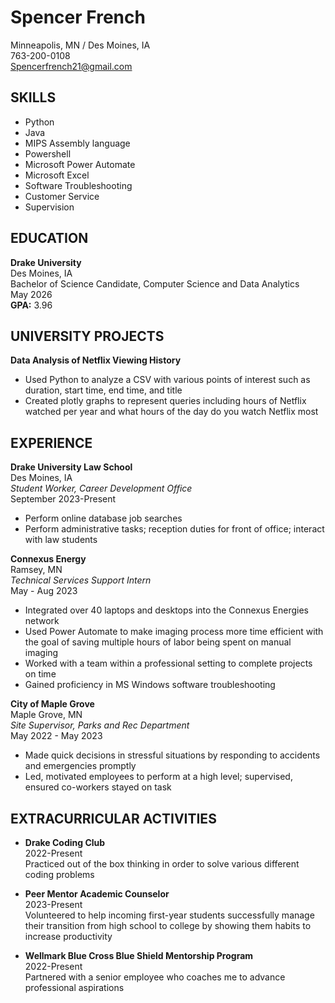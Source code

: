 # Spencer French
Minneapolis, MN / Des Moines, IA  
763-200-0108  
Spencerfrench21@gmail.com  

## SKILLS
- Python
- Java
- MIPS Assembly language
- Powershell
- Microsoft Power Automate
- Microsoft Excel
- Software Troubleshooting
- Customer Service
- Supervision

## EDUCATION
**Drake University**  
Des Moines, IA  
Bachelor of Science Candidate, Computer Science and Data Analytics  
May 2026  
**GPA:** 3.96

## UNIVERSITY PROJECTS
**Data Analysis of Netflix Viewing History**  
- Used Python to analyze a CSV with various points of interest such as duration, start time, end time, and title
- Created plotly graphs to represent queries including hours of Netflix watched per year and what hours of the day do you watch Netflix most

## EXPERIENCE
**Drake University Law School**  
Des Moines, IA  
*Student Worker, Career Development Office*  
September 2023-Present  
- Perform online database job searches
- Perform administrative tasks; reception duties for front of office; interact with law students

**Connexus Energy**  
Ramsey, MN  
*Technical Services Support Intern*  
May - Aug 2023  
- Integrated over 40 laptops and desktops into the Connexus Energies network
- Used Power Automate to make imaging process more time efficient with the goal of saving multiple hours of labor being spent on manual imaging
- Worked with a team within a professional setting to complete projects on time
- Gained proficiency in MS Windows software troubleshooting

**City of Maple Grove**  
Maple Grove, MN  
*Site Supervisor, Parks and Rec Department*  
May 2022 - May 2023  
- Made quick decisions in stressful situations by responding to accidents and emergencies promptly
- Led, motivated employees to perform at a high level; supervised, ensured co-workers stayed on task

## EXTRACURRICULAR ACTIVITIES
- **Drake Coding Club**  
  2022-Present  
  Practiced out of the box thinking in order to solve various different coding problems

- **Peer Mentor Academic Counselor**  
  2023-Present  
  Volunteered to help incoming first-year students successfully manage their transition from high school to college by showing them habits to increase productivity

- **Wellmark Blue Cross Blue Shield Mentorship Program**  
  2022-Present  
  Partnered with a senior employee who coaches me to advance professional aspirations
